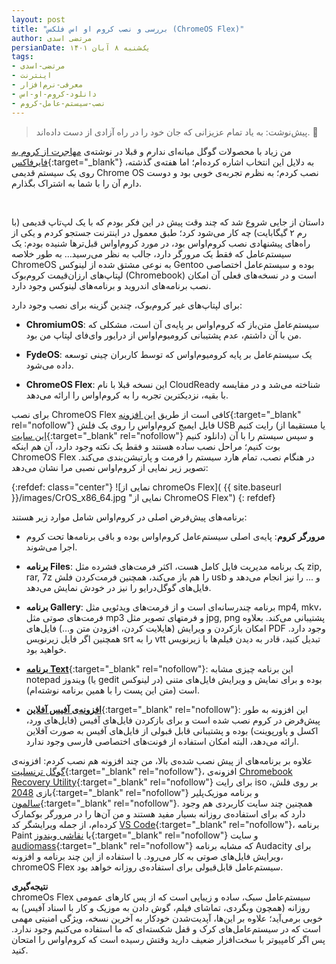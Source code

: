 ```yaml
---
layout: post
title: "بررسی و نصب کروم او اس فلکس (ChromeOS Flex)"
author: مرتضی اسدی
persianDate: یک‌شنبه ۸ آبان ۱۴۰۱
tags:
- مرتضی-اسدی
- اینترنت
- معرفی-نرم‌افزار
- دانلود-کروم-او-اس
- نصب-سیستم-عامل-کروم
---
```


> پیش‌نوشت: به یاد تمام عزیزانی که جان خود را در راه آزادی از دست داده‌اند. 🖤

من زیاد با محصولات گوگل میانه‌ای ندارم و قبلا در نوشته‌ی [مهاجرت از کروم به فایرفاکس](http://asadiweb.ir/%D9%85%D9%87%D8%A7%D8%AC%D8%B1%D8%AA-%DA%A9%D8%B1%D9%88%D9%85-%D9%81%D8%A7%DB%8C%D8%B1%D9%81%D8%A7%DA%A9%D8%B3/){:target="_blank"} به دلایل این انتخاب اشاره کرده‌ام؛ اما هفته‌ی گذشته، روی یک سیستم قدیمی Chrome OS نصب کردم؛ به نظرم تجربه‌ی خوبی بود و دوست دارم آن را با شما به اشتراک بگذارم.

‌

داستان از جایی شروع شد که چند وقت پیش در این فکر بودم که با یک لپ‌تاپ قدیمی (با رم ۲ گیگابایت) چه کار می‌شود کرد؛ طبق معمول در اینترنت جستجو کردم و یکی از راه‌های پیشنهادی نصب کروم‌اواس بود، در مورد کروم‌اواس قبل‌ترها شنیده بودم: یک سیستم‌عامل که فقط یک مرورگر دارد، جالب به نظر می‌رسید… به طور خلاصه ChromeOS به نوعی مشتق شده از لینوکس Gentoo بوده و سیستم‌عامل اختصاصی لپتاپ‌های ارزان‌قیمت کروم‌بوک (Chromebook) است و در نسخه‌های فعلی آن امکان نصب برنامه‌های اندروید و برنامه‌های لینوکس وجود دارد. 

برای لپتاپ‌های غیر کروم‌بوک، چندین گزینه برای نصب وجود دارد: 
- **ChromiumOS**: سیستم‌عامل متن‌باز که کروم‌اواس بر پایه‌ی آن است، مشکلی که من با آن داشتم، عدم پشتیبانی کرومیوم‌اواس از درایور وای‌فای لپتاپ من بود.

- **FydeOS**: یک سیستم‌عامل بر پایه کرومیوم‌اواس که توسط کاربران چینی توسعه داده می‌شود.

- **ChromeOS Flex**: این نسخه قبلا با نام CloudReady شناخته می‌شد و در مقایسه با بقیه، نزدیکترین تجربه را به کروم‌اواس را ارائه می‌دهد.

برای نصب ChromeOS Flex کافی است از طریق [این افزونه](https://chrome.google.com/webstore/detail/chromebook-recovery-utili/pocpnlppkickgojjlmhdmidojbmbodfm){:target="_blank" rel="nofollow"} فایل ایمیج کروم‌اواس را روی یک فلش USB رایت کنیم (یا مستقیما از [این سایت](https://tech-latest.com/download-install-chrome-os-flex-on-pc-or-mac/#Method_2_Direct_ISO_BIN_File_Download){:target="_blank" rel="nofollow"} دانلود کنیم) و سپس سیستم را با آن بوت کنیم؛ مراحل نصب ساده هستند و فقط یک نکته وجود دارد، آن هم اینکه ChromeOS Flex در هنگام نصب، تمام هارد سیستم را فرمت و پارتیشن‌بندی می‌کند. تصویر زیر نمایی از کروم‌اواس نصبی مرا نشان می‌دهد:

{:refdef: class="center"}
![نمایی از chromeOs Flex]( {{ site.baseurl }}/images/CrOS_x86_64.jpg "نمایی از ChromeOS Flex")
{: refdef}

برنامه‌های پیش‌فرض اصلی در کروم‌او‌اس شامل موارد زیر هستند: 
- **مرورگر کروم**: پایه‌ی اصلی سیستم‌عامل کروم‌اواس بوده و باقی برنامه‌ها تحت کروم اجرا می‌شوند.

- **برنامه Files**: یک برنامه مدیریت فایل کامل هست، اکثر فرمت‌های فشرده مثل zip, rar, 7z را هم باز می‌کند، همچنین فرمت‌کردن فلش usb و ... را نیز انجام می‌دهد و فایل‌های گوگل‌درایو را نیز در خودش نمایش می‌دهد.

- **برنامه Gallery**: برنامه چندرسانه‌ای است و از فرمت‌های ویدئویی مثل mp4, mkv، فرمت‌های صوتی مثل mp3 و فرمتهای تصویر مثل jpg, png پشتیبانی می‌کند. بعلاوه امکان بازکردن و ویرایش (هایلایت کردن، افزودن متن و…) فایل‌های PDF وجود دارد. همچنین اگر فایل زیرنویس srt را به vtt تبدیل کنید، قادر به دیدن فیلم‌ها با زیرنویس خواهید بود.

- [**برنامه Text**](https://chrome.google.com/webstore/detail/text/mmfbcljfglbokpmkimbfghdkjmjhdgbg){:target="_blank" rel="nofollow"}: این برنامه چیزی مشابه notepad ویندوز (یا gedit در لینوکس) بوده و برای نمایش و ویرایش فایل‌های متنی است (متن این پست را با همین برنامه نوشته‌ام).

-   [**افزونه‌ی آفیس آفلاین**](https://chrome.google.com/webstore/detail/office-editing-for-docs-s/gbkeegbaiigmenfmjfclcdgdpimamgkj){:target="_blank" rel="nofollow"}: این افزونه به طور پیش‌فرض در کروم نصب شده است و برای بازکردن فایل‌های آفیس (فایل‌های ورد، اکسل و پاورپوینت) بوده و پشتیبانی قابل قبولی از فایل‌های آفیس به صورت آفلاین ارائه می‌دهد، البته امکان استفاده از فونت‌های اختصاصی فارسی وجود ندارد.

علاوه بر برنامه‌های از پیش نصب شده‌ی بالا، من چند افزونه هم نصب کردم:
افزونه‌ی [گوگل ترنسلیت](https://chrome.google.com/webstore/detail/google-translate/aapbdbdomjkkjkaonfhkkikfgjllcleb){:target="_blank" rel="nofollow"}، افزونه‌ی  [Chromebook Recovery Utility](https://chrome.google.com/webstore/detail/chromebook-recovery-utili/pocpnlppkickgojjlmhdmidojbmbodfm){:target="_blank" rel="nofollow"} برای رایت iso بر روی فلش، بازی [2048](https://chrome.google.com/webstore/detail/2048/clgddkicplcbgjfobecebadodeggpghp){:target="_blank" rel="nofollow"} و برنامه موزیک‌پلیر [سالمون](https://chrome.google.com/webstore/detail/salmon-player-beta/eidcnkihddokbdjfdkcocgigmggfpeio){:target="_blank" rel="nofollow"}. 
همچنین چند سایت کاربردی هم وجود دارد که برای استفاده‌ی روزانه بسیار مفید هستند و من آن‌ها را در مرورگر بوکمارک کرده‌ام، از جمله ویرایشگر کد [VS Code](https://vscode.dev/){:target="_blank" rel="nofollow"}، برنامه Paint یا [نقاشی ویندوز](https://jspaint.app/){:target="_blank" rel="nofollow"} و سایت [audiomass](https://audiomass.co/){:target="_blank" rel="nofollow"} که مشابه برنامه Audacity برای ویرایش فایل‌های صوتی به کار می‌رود. با استفاده از این چند برنامه و افزونه، chromeOS Flex سیستم‌عامل قابل‌قبولی برای استفاده‌ی روزانه خواهد بود.


**نتیجه‌گیری**\
chromeOs Flex سیستم‌عامل سبک، ساده و زیبایی است که از پس کارهای عمومی روزانه (همچون وبگردی، تماشای فیلم، گوش دادن به موزیک و کار با اسناد آفیس) به خوبی برمی‌آید؛ علاوه بر این‌ها، آپدیت‌شدن خودکار به آخرین نسخه، ویژگی امنیتی مهمی است که در سیستم‌عامل‌های کرک و قفل شکسته‌ای که ما استفاده می‌کنیم وجود ندارد. پس اگر کامپیوتر با سخت‌افزار ضعیف دارید وقتش رسیده است که کروم‌او‌اس را امتحان کنید.
